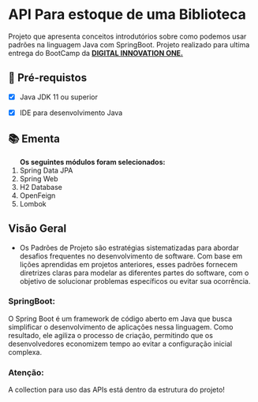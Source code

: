 <h1>
API Para estoque de uma Biblioteca</h1>

<p>Projeto que apresenta conceitos introdutórios sobre como podemos usar padrões na linguagem Java com SpringBoot. 
Projeto realizado para ultima entrega do BootCamp da <strong> <a href="https://web.digitalinnovation.one/home"> DIGITAL INNOVATION ONE.  </a></strong>

<h2>
🛑 Pré-requistos
</h2>

- [x] Java JDK 11 ou superior
- [x] IDE para desenvolvimento Java


<h2> 📚 Ementa</h2>
<ol>
<strong>Os seguintes módulos foram selecionados:</a></strong>
    <li>Spring Data JPA</li>
    <li>Spring Web</li>
    <li>H2 Database</li>
    <li>OpenFeign</li>
    <li>Lombok</li>
</ol>

<h2>Visão Geral</h2>
<ul>
    <li>Os Padrões de Projeto são estratégias sistematizadas para abordar desafios frequentes no desenvolvimento de software. Com base em lições aprendidas em projetos anteriores, esses padrões fornecem diretrizes claras para modelar as diferentes partes do software, com o objetivo de solucionar problemas específicos ou evitar sua ocorrência.
</ul>

<h3>SpringBoot:</h3> O Spring Boot é um framework de código aberto em Java que busca simplificar o desenvolvimento de aplicações nessa linguagem. Como resultado, ele agiliza o processo de criação, permitindo que os desenvolvedores economizem tempo ao evitar a configuração inicial complexa.

<h3>Atenção:</h3> A collection para uso das APIs está dentro da estrutura do projeto!
